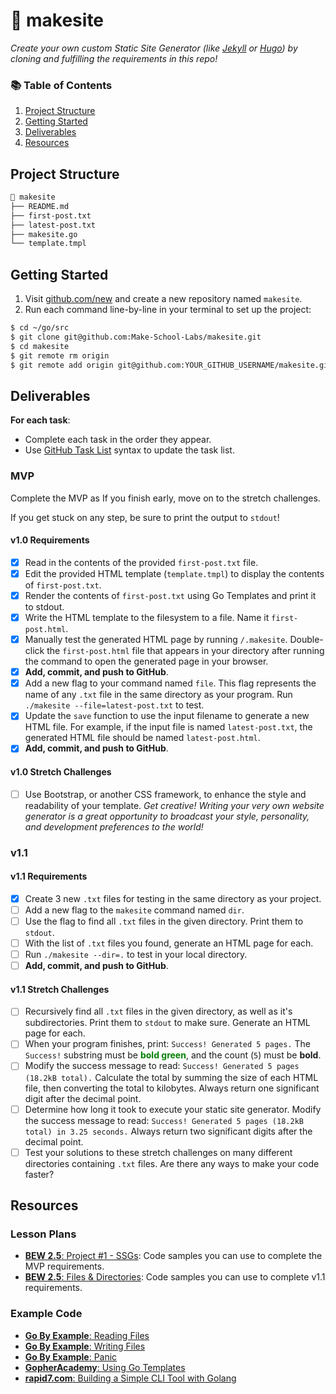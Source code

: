 # 🔗 makesite

_Create your own custom Static Site Generator (like [Jekyll](https://jekyllrb.com/) or [Hugo](https://gohugo.io/)) by cloning and fulfilling the requirements in this repo!_

### 📚 Table of Contents

1. [Project Structure](#project-structure)
2. [Getting Started](#getting-started)
3. [Deliverables](#deliverables)
4. [Resources](#resources)

## Project Structure

```bash
📂 makesite
├── README.md
├── first-post.txt
├── latest-post.txt
├── makesite.go
└── template.tmpl
```

## Getting Started

1. Visit [github.com/new](https://github.com/new) and create a new repository named `makesite`.
2. Run each command line-by-line in your terminal to set up the project:

```bash
$ cd ~/go/src
$ git clone git@github.com:Make-School-Labs/makesite.git
$ cd makesite
$ git remote rm origin
$ git remote add origin git@github.com:YOUR_GITHUB_USERNAME/makesite.git
```

## Deliverables

**For each task**:

-   Complete each task in the order they appear.
-   Use [GitHub Task List](https://help.github.com/en/github/managing-your-work-on-github/about-task-lists) syntax to update the task list.

### MVP

Complete the MVP as If you finish early, move on to the stretch challenges.

If you get stuck on any step, be sure to print the output to `stdout`!

#### v1.0 Requirements

-   [x] Read in the contents of the provided `first-post.txt` file.
-   [x] Edit the provided HTML template (`template.tmpl`) to display the contents of `first-post.txt`.
-   [x] Render the contents of `first-post.txt` using Go Templates and print it to stdout.
-   [x] Write the HTML template to the filesystem to a file. Name it `first-post.html`.
-   [x] Manually test the generated HTML page by running `/.makesite`. Double-click the `first-post.html` file that appears in your directory after running the command to open the generated page in your browser.
-   [x] **Add, commit, and push to GitHub**.
-   [x] Add a new flag to your command named `file`. This flag represents the name of any `.txt` file in the same directory as your program. Run `./makesite --file=latest-post.txt` to test.
-   [x] Update the `save` function to use the input filename to generate a new HTML file. For example, if the input file is named `latest-post.txt`, the generated HTML file should be named `latest-post.html`.
-   [x] **Add, commit, and push to GitHub**.

#### v1.0 Stretch Challenges

-   [ ] Use Bootstrap, or another CSS framework, to enhance the style and readability of your template. _Get creative! Writing your very own website generator is a great opportunity to broadcast your style, personality, and development preferences to the world!_

### v1.1

#### v1.1 Requirements

-   [x] Create 3 new `.txt` files for testing in the same directory as your project.
-   [ ] Add a new flag to the `makesite` command named `dir`.
-   [ ] Use the flag to find all `.txt` files in the given directory. Print them to `stdout`.
-   [ ] With the list of `.txt` files you found, generate an HTML page for each.
-   [ ] Run `./makesite --dir=.` to test in your local directory.
-   [ ] **Add, commit, and push to GitHub**.

#### v1.1 Stretch Challenges

-   [ ] Recursively find all `.txt` files in the given directory, as well as it's subdirectories. Print them to `stdout` to make sure. Generate an HTML page for each.
-   [ ] When your program finishes, print: `Success! Generated 5 pages.` The `Success!` substring must be <span style="color: green; font-weight:bold;">bold green</span>, and the count (`5`) must be **bold**.
-   [ ] Modify the success message to read: `Success! Generated 5 pages (18.2kB total).` Calculate the total by summing the size of each HTML file, then converting the total to kilobytes. Always return one significant digit after the decimal point.
-   [ ] Determine how long it took to execute your static site generator. Modify the success message to read: `Success! Generated 5 pages (18.2kB total) in 3.25 seconds.` Always return two significant digits after the decimal point.
-   [ ] Test your solutions to these stretch challenges on many different directories containing `.txt` files. Are there any ways to make your code faster?

## Resources

### Lesson Plans

-   [**BEW 2.5**: Project #1 - SSGs](https://make-school-courses.github.io/BEW-2.5-Strongly-Typed-Ecosystems/#/Lessons/SSGProject): Code samples you can use to complete the MVP requirements.
-   [**BEW 2.5**: Files & Directories](https://make-school-courses.github.io/BEW-2.5-Strongly-Typed-Ecosystems/#/Lessons/FilesDirectories): Code samples you can use to complete v1.1 requirements.

### Example Code

-   [**Go By Example**: Reading Files](https://gobyexample.com/reading-files)
-   [**Go By Example**: Writing Files](https://gobyexample.com/writing-files)
-   [**Go By Example**: Panic](https://gobyexample.com/panic)
-   [**GopherAcademy**: Using Go Templates](https://blog.gopheracademy.com/advent-2017/using-go-templates/)
-   [**rapid7.com**: Building a Simple CLI Tool with Golang](https://blog.rapid7.com/2016/08/04/build-a-simple-cli-tool-with-golang/)
